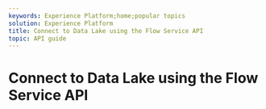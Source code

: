 ```yaml
---
keywords: Experience Platform;home;popular topics
solution: Experience Platform
title: Connect to Data Lake using the Flow Service API
topic: API guide
---
```


# Connect to Data Lake using the Flow Service API